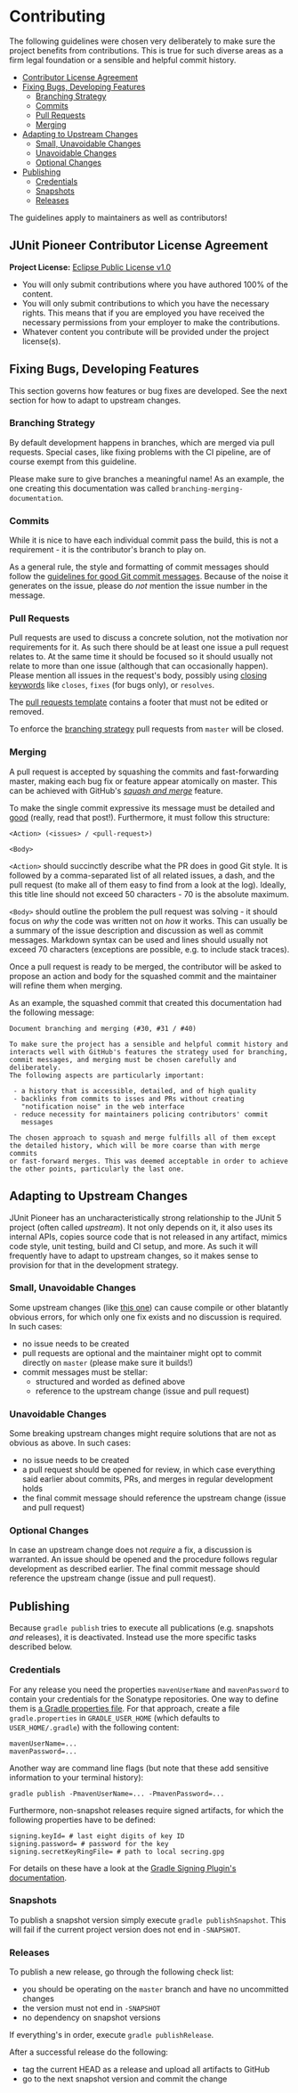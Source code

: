# Contributing

The following guidelines were chosen very deliberately to make sure the project benefits from contributions.
This is true for such diverse areas as a firm legal foundation or a sensible and helpful commit history.

* [Contributor License Agreement](#junit-pioneer-contributor-license-agreement)
* [Fixing Bugs, Developing Features](#fixing-bugs-developing-features)
	* [Branching Strategy](#branching-strategy)
	* [Commits](#commits)
	* [Pull Requests](#pull-requests)
	* [Merging](#merging)
* [Adapting to Upstream Changes](#adapting-to-upstream-changes)
	* [Small, Unavoidable Changes](#small-unavoidable-changes)
	* [Unavoidable Changes](#unavoidable-changes)
	* [Optional Changes](#optional-changes)
* [Publishing](#publishing)
	* [Credentials](#credentials)
	* [Snapshots](#snapshots)
	* [Releases](#releases)

The guidelines apply to maintainers as well as contributors!


## JUnit Pioneer Contributor License Agreement

**Project License:** [Eclipse Public License v1.0](LICENSE.md)

* You will only submit contributions where you have authored 100% of the content.
* You will only submit contributions to which you have the necessary rights.
  This means that if you are employed you have received the necessary permissions from your employer to make the contributions.
* Whatever content you contribute will be provided under the project license(s).


## Fixing Bugs, Developing Features

This section governs how features or bug fixes are developed.
See the next section for how to adapt to upstream changes.

### Branching Strategy

By default development happens in branches, which are merged via pull requests.
Special cases, like fixing problems with the CI pipeline, are of course exempt from this guideline.

Please make sure to give branches a meaningful name!
As an example, the one creating this documentation was called `branching-merging-documentation`.

### Commits

While it is nice to have each individual commit pass the build, this is not a requirement - it is the contributor's branch to play on.

As a general rule, the style and formatting of commit messages should follow the [guidelines for good Git commit messages](http://chris.beams.io/posts/git-commit/).
Because of the noise it generates on the issue, please do _not_ mention the issue number in the message.

### Pull Requests

Pull requests are used to discuss a concrete solution, not the motivation nor requirements for it.
As such there should be at least one issue a pull request relates to.
At the same time it should be focused so it should usually not relate to more than one issue (although that can occasionally happen).
Please mention all issues in the request's body, possibly using [closing keywords](https://help.github.com/articles/closing-issues-via-commit-messages/) like `closes`, `fixes` (for bugs only), or `resolves`.

The [pull requests template](.github/PULL_REQUEST_TEMPLATE.md) contains a footer that must not be edited or removed.

To enforce the [branching strategy](#branching-strategy) pull requests from `master` will be closed.

### Merging

A pull request is accepted by squashing the commits and fast-forwarding master, making each bug fix or feature appear atomically on master.
This can be achieved with GitHub's [_squash and merge_](https://help.github.com/articles/about-pull-request-merges/#squash-and-merge-your-pull-request-commits) feature.

To make the single commit expressive its message must be detailed and [good]((http://chris.beams.io/posts/git-commit/)) (really, read that post!).
Furthermore, it must follow this structure:

```
<Action> (<issues> / <pull-request>)

<Body>
```

`<Action>` should succinctly describe what the PR does in good Git style.
It is followed by a comma-separated list of all related issues, a dash, and the pull request (to make all of them easy to find from a look at the log).
Ideally, this title line should not exceed 50 characters - 70 is the absolute maximum.

`<Body>` should outline the problem the pull request was solving - it should focus on _why_ the code was written not on _how_ it works.
This can usually be a summary of the issue description and discussion as well as commit messages.
Markdown syntax can be used and lines should usually not exceed 70 characters (exceptions are possible, e.g. to include stack traces).

Once a pull request is ready to be merged, the contributor will be asked to propose an action and body for the squashed commit and the maintainer will refine them when merging.

As an example, the squashed commit that created this documentation had the following message:

```
Document branching and merging (#30, #31 / #40)

To make sure the project has a sensible and helpful commit history and
interacts well with GitHub's features the strategy used for branching,
commit messages, and merging must be chosen carefully and deliberately.
The following aspects are particularly important:

 - a history that is accessible, detailed, and of high quality
 - backlinks from commits to isses and PRs without creating
   "notification noise" in the web interface
 - reduce necessity for maintainers policing contributors' commit
   messages

The chosen approach to squash and merge fulfills all of them except
the detailed history, which will be more coarse than with merge commits
or fast-forward merges. This was deemed acceptable in order to achieve
the other points, particularly the last one.
```


## Adapting to Upstream Changes

JUnit Pioneer has an uncharacteristically strong relationship to the JUnit 5 project (often called _upstream_).
It not only depends on it, it also uses its internal APIs, copies source code that is not released in any artifact, mimics code style, unit testing, build and CI setup, and more.
As such it will frequently have to adapt to upstream changes, so it makes sense to provision for that in the development strategy.

### Small, Unavoidable Changes

Some upstream changes (like [this one](https://github.com/junit-team/junit5/issues/793#issuecomment-294377755)) can cause compile or other blatantly obvious errors, for which only one fix exists and no discussion is required.
In such cases:

* no issue needs to be created
* pull requests are optional and the maintainer might opt to commit directly on `master` (please make sure it builds!)
* commit messages must be stellar:
	* structured and worded as defined above
	* reference to the upstream change (issue and pull request)

### Unavoidable Changes

Some breaking upstream changes might require solutions that are not as obvious as above.
In such cases:

* no issue needs to be created
* a pull request should be opened for review, in which case everything said earlier about commits, PRs, and merges in regular development holds
* the final commit message should reference the upstream change (issue and pull request)

### Optional Changes

In case an upstream change does not _require_ a fix, a discussion is warranted.
An issue should be opened and the procedure follows regular development as described earlier.
The final commit message should reference the upstream change (issue and pull request).


## Publishing

Because `gradle publish` tries to execute all publications (e.g. snapshots _and_ releases), it is deactivated.
Instead use the more specific tasks described below.

### Credentials

For any release you need the properties `mavenUserName` and `mavenPassword` to contain your credentials for the Sonatype repositories.
One way to define them is [a Gradle properties file](https://docs.gradle.org/current/userguide/build_environment.html#sec:gradle_properties_and_system_properties).
For that approach, create a file `gradle.properties` in `GRADLE_USER_HOME` (which defaults to `USER_HOME/.gradle`) with the following content:

```
mavenUserName=...
mavenPassword=...
```

Another way are command line flags (but note that these add sensitive information to your terminal history):

```
gradle publish -PmavenUserName=... -PmavenPassword=...
```

Furthermore, non-snapshot releases require signed artifacts, for which the following properties have to be defined:

```
signing.keyId= # last eight digits of key ID
signing.password= # password for the key
signing.secretKeyRingFile= # path to local secring.gpg
```

For details on these have a look at the [Gradle Signing Plugin's documentation](https://docs.gradle.org/current/userguide/signing_plugin.html#sec:signatory_credentials).

### Snapshots

To publish a snapshot version simply execute `gradle publishSnapshot`.
This will fail if the current project version does not end in `-SNAPSHOT`.

### Releases

To publish a new release, go through the following check list:

* you should be operating on the `master` branch and have no uncommitted changes
* the version must not end in `-SNAPSHOT`
* no dependency on snapshot versions

If everything's in order, execute `gradle publishRelease`.

After a successful release do the following:

* tag the current HEAD as a release and upload all artifacts to GitHub
* go to the next snapshot version and commit the change

